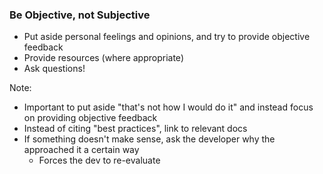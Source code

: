 ### Be Objective, not Subjective

* <!-- .element: class="fragment" --> Put aside personal feelings and opinions, and try to provide objective feedback
* <!-- .element: class="fragment" --> Provide resources (where appropriate)
* <!-- .element: class="fragment" --> Ask questions!

Note:

* Important to put aside "that's not how I would do it" and instead focus on providing objective feedback
* Instead of citing "best practices", link to relevant docs
* If something doesn't make sense, ask the developer why the approached it a certain way
    - Forces the dev to re-evaluate
